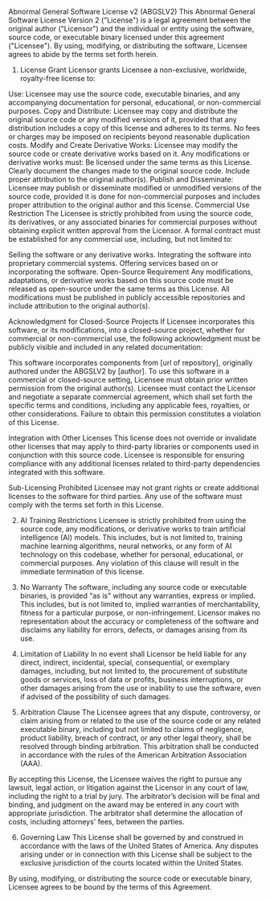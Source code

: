 Abnormal General Software License v2 (ABGSLV2)
This Abnormal General Software License Version 2 ("License") is a legal agreement between the original author ("Licensor") and the individual or entity using the software, source code, or executable binary licensed under this agreement ("Licensee"). By using, modifying, or distributing the software, Licensee agrees to abide by the terms set forth herein.

1. License Grant
Licensor grants Licensee a non-exclusive, worldwide, royalty-free license to:

Use: Licensee may use the source code, executable binaries, and any accompanying documentation for personal, educational, or non-commercial purposes.
Copy and Distribute: Licensee may copy and distribute the original source code or any modified versions of it, provided that any distribution includes a copy of this license and adheres to its terms. No fees or charges may be imposed on recipients beyond reasonable duplication costs.
Modify and Create Derivative Works: Licensee may modify the source code or create derivative works based on it. Any modifications or derivative works must:
Be licensed under the same terms as this License.
Clearly document the changes made to the original source code.
Include proper attribution to the original author(s).
Publish and Disseminate: Licensee may publish or disseminate modified or unmodified versions of the source code, provided it is done for non-commercial purposes and includes proper attribution to the original author and this license.
Commercial Use Restriction
The Licensee is strictly prohibited from using the source code, its derivatives, or any associated binaries for commercial purposes without obtaining explicit written approval from the Licensor. A formal contract must be established for any commercial use, including, but not limited to:

Selling the software or any derivative works.
Integrating the software into proprietary commercial systems.
Offering services based on or incorporating the software.
Open-Source Requirement
Any modifications, adaptations, or derivative works based on this source code must be released as open-source under the same terms as this License. All modifications must be published in publicly accessible repositories and include attribution to the original author(s).

Acknowledgment for Closed-Source Projects
If Licensee incorporates this software, or its modifications, into a closed-source project, whether for commercial or non-commercial use, the following acknowledgment must be publicly visible and included in any related documentation:

This software incorporates components from [url of repository], originally authored under the ABGSLV2 by [author].
To use this software in a commercial or closed-source setting, Licensee must obtain prior written permission from the original author(s). Licensee must contact the Licensor and negotiate a separate commercial agreement, which shall set forth the specific terms and conditions, including any applicable fees, royalties, or other considerations. Failure to obtain this permission constitutes a violation of this License.

Integration with Other Licenses
This license does not override or invalidate other licenses that may apply to third-party libraries or components used in conjunction with this source code. Licensee is responsible for ensuring compliance with any additional licenses related to third-party dependencies integrated with this software.

Sub-Licensing Prohibited
Licensee may not grant rights or create additional licenses to the software for third parties. Any use of the software must comply with the terms set forth in this License.

2. AI Training Restrictions
Licensee is strictly prohibited from using the source code, any modifications, or derivative works to train artificial intelligence (AI) models. This includes, but is not limited to, training machine learning algorithms, neural networks, or any form of AI technology on this codebase, whether for personal, educational, or commercial purposes. Any violation of this clause will result in the immediate termination of this license.

3. No Warranty
The software, including any source code or executable binaries, is provided "as is" without any warranties, express or implied. This includes, but is not limited to, implied warranties of merchantability, fitness for a particular purpose, or non-infringement. Licensor makes no representation about the accuracy or completeness of the software and disclaims any liability for errors, defects, or damages arising from its use.

4. Limitation of Liability
In no event shall Licensor be held liable for any direct, indirect, incidental, special, consequential, or exemplary damages, including, but not limited to, the procurement of substitute goods or services, loss of data or profits, business interruptions, or other damages arising from the use or inability to use the software, even if advised of the possibility of such damages.

5. Arbitration Clause
The Licensee agrees that any dispute, controversy, or claim arising from or related to the use of the source code or any related executable binary, including but not limited to claims of negligence, product liability, breach of contract, or any other legal theory, shall be resolved through binding arbitration. This arbitration shall be conducted in accordance with the rules of the American Arbitration Association (AAA).

By accepting this License, the Licensee waives the right to pursue any lawsuit, legal action, or litigation against the Licensor in any court of law, including the right to a trial by jury. The arbitrator’s decision will be final and binding, and judgment on the award may be entered in any court with appropriate jurisdiction. The arbitrator shall determine the allocation of costs, including attorneys' fees, between the parties.

6. Governing Law
This License shall be governed by and construed in accordance with the laws of the United States of America. Any disputes arising under or in connection with this License shall be subject to the exclusive jurisdiction of the courts located within the United States.

By using, modifying, or distributing the source code or executable binary, Licensee agrees to be bound by the terms of this Agreement.

